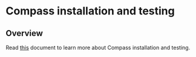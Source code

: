 # Compass installation and testing

## Overview

Read [this](https://github.com/kyma-incubator/compass#installation) document to learn more about Compass installation and testing.